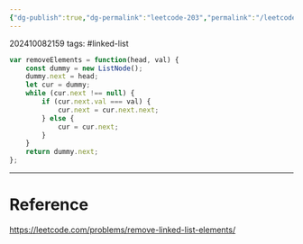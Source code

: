 ```yaml
---
{"dg-publish":true,"dg-permalink":"leetcode-203","permalink":"/leetcode-203/"}
---
```


202410082159
tags: #linked-list 

```js
var removeElements = function(head, val) {
	const dummy = new ListNode();
	dummy.next = head;
	let cur = dummy;
	while (cur.next !== null) {
		if (cur.next.val === val) {
			cur.next = cur.next.next;
		} else {
			cur = cur.next;
		}
	}
	return dummy.next;
};
```

---
# Reference

https://leetcode.com/problems/remove-linked-list-elements/